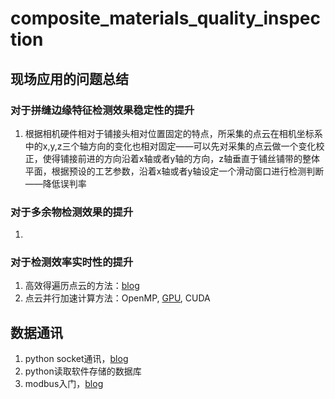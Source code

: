 # composite_materials_quality_inspection

## 现场应用的问题总结
### 对于拼缝边缘特征检测效果稳定性的提升
1. 根据相机硬件相对于铺接头相对位置固定的特点，所采集的点云在相机坐标系中的x,y,z三个轴方向的变化也相对固定——可以先对采集的点云做一个变化校正，使得铺接前进的方向沿着x轴或者y轴的方向，z轴垂直于铺丝铺带的整体平面，根据预设的工艺参数，沿着x轴或者y轴设定一个滑动窗口进行检测判断——降低误判率

### 对于多余物检测效果的提升
1. 

### 对于检测效率实时性的提升
1. 高效得遍历点云的方法：[blog](https://blog.csdn.net/weixin_30482181/article/details/101291202)
2. 点云并行加速计算方法：OpenMP, [GPU](https://github.com/PointCloudLibrary/pcl/blob/master/gpu/features/test/test_normals.cpp), CUDA

## 数据通讯
1. python socket通讯，[blog](https://blog.csdn.net/sinat_36645384/article/details/79128137)
2. python读取软件存储的数据库
3. modbus入门，[blog](http://www.elecfans.com/rengongzhineng/596297.html)
